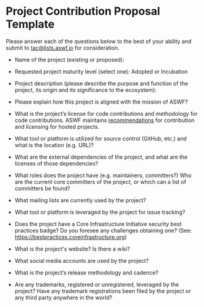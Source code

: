 # Project Contribution Proposal Template

Please answer each of the questions below to the best of your ability and submit to tac@lists.aswf.io for consideration.

* Name of the project (existing or proposed):



* Requested project maturity level (select one):	Adopted 	or 	Incubation



* Project description (please describe the purpose and function of the project, its origin and its significance to the ecosystem):



* Please explain how this project is aligned with the mission of ASWF?



* What is the project’s license for code contributions and methodology for code contributions. ASWF maintains [recommendations](contributing.md) for contribution and licensing for hosted projects.



* What tool or platform is utilized for source control (GitHub, etc.) and what is the location (e.g. URL)?



* What are the external dependencies of the project, and what are the licenses of those dependencies?



* What roles does the project have (e.g. maintainers, committers?) Who are the current core committers of the project, or which can a list of committers be found?



* What mailing lists are currently used by the project?



* What tool or platform is leveraged by the project for issue tracking?



* Does the project have a Core Infrastructure Initiative security best practices badge? Do you foresee any challenges obtaining one? (See: https://bestpractices.coreinfrastructure.org)



* What is the project's website? Is there a wiki?



* What social media accounts are used by the project?



* What is the project’s release methodology and cadence?



* Are any trademarks, registered or unregistered, leveraged by the project?  Have any trademark registrations been filed by the project or any third party anywhere in the world?
